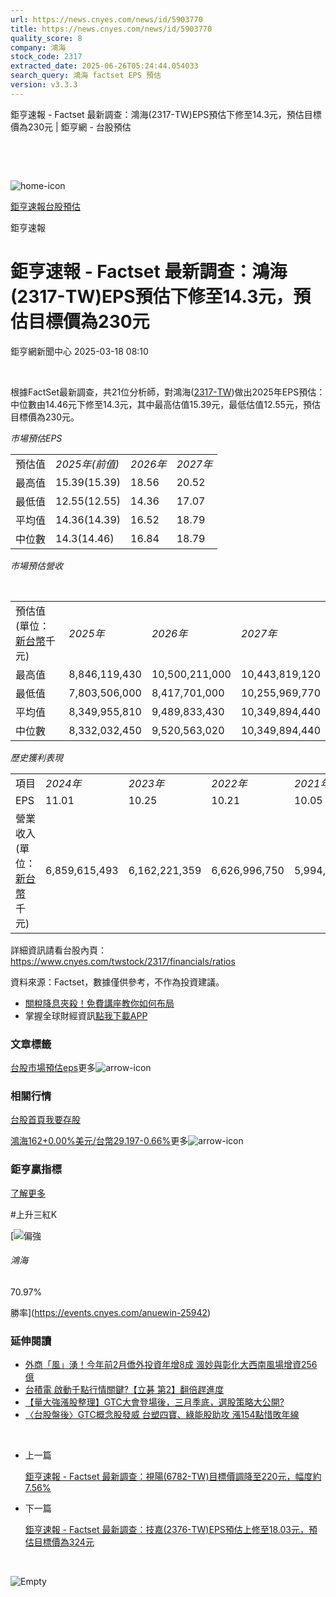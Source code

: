 ```yaml
---
url: https://news.cnyes.com/news/id/5903770
title: https://news.cnyes.com/news/id/5903770
quality_score: 8
company: 鴻海
stock_code: 2317
extracted_date: 2025-06-26T05:24:44.054033
search_query: 鴻海 factset EPS 預估
version: v3.3.3
---
```


鉅亨速報 - Factset 最新調查：鴻海(2317-TW)EPS預估下修至14.3元，預估目標價為230元 | 鉅亨網 - 台股預估

‌

‌

![home-icon](/assets/icons/breadCrumb/symbol-icon-home.svg)

[鉅亨速報](/news/cat/anue_live)[台股預估](/news/cat/tw_forecast)

鉅亨速報

# 鉅亨速報 - Factset 最新調查：鴻海(2317-TW)EPS預估下修至14.3元，預估目標價為230元

鉅亨網新聞中心 2025-03-18 08:10

‌

根據FactSet最新調查，共21位分析師，對鴻海([2317-TW](https://www.cnyes.com/twstock/2317))做出2025年EPS預估：中位數由14.46元下修至14.3元，其中最高估值15.39元，最低估值12.55元，預估目標價為230元。

*市場預估EPS*

|  |  |  |  |
| --- | --- | --- | --- |
| 預估值 | *2025年(前值)* | *2026年* | *2027年* |
| 最高值 | 15.39(15.39) | 18.56 | 20.52 |
| 最低值 | 12.55(12.55) | 14.36 | 17.07 |
| 平均值 | 14.36(14.39) | 16.52 | 18.79 |
| 中位數 | 14.3(14.46) | 16.84 | 18.79 |

*市場預估營收*

‌

|  |  |  |  |
| --- | --- | --- | --- |
| 預估值 (單位：[新台幣](https://invest.cnyes.com/forex/detail/usdtwd)千元) | *2025年* | *2026年* | *2027年* |
| 最高值 | 8,846,119,430 | 10,500,211,000 | 10,443,819,120 |
| 最低值 | 7,803,506,000 | 8,417,701,000 | 10,255,969,770 |
| 平均值 | 8,349,955,810 | 9,489,833,430 | 10,349,894,440 |
| 中位數 | 8,332,032,450 | 9,520,563,020 | 10,349,894,440 |

*歷史獲利表現*

|  |  |  |  |  |
| --- | --- | --- | --- | --- |
| 項目 | *2024年* | *2023年* | *2022年* | *2021年* |
| EPS | 11.01 | 10.25 | 10.21 | 10.05 |
| 營業收入 (單位：[新台幣](https://invest.cnyes.com/forex/detail/usdtwd)千元) | 6,859,615,493 | 6,162,221,359 | 6,626,996,750 | 5,994,173,882 |

詳細資訊請看台股內頁：  
<https://www.cnyes.com/twstock/2317/financials/ratios>

資料來源：Factset，數據僅供參考，不作為投資建議。

* [關稅降息夾殺！免費講座教你如何布局](https://www.rsc.com.tw/Cnyes_RSC/SeminarBooking2025InvestmentOutlook.aspx?utm_source=anue&utm_medium=usstocks_end)
* 掌握全球財經資訊[點我下載APP](http://www.cnyes.com/app/?utm_source=mweb&utm_medium=HamMenuBanner&utm_campaign=fixed&utm_content=entr)

### 文章標籤

[台股](https://news.cnyes.com/tag/台股 "台股")[市場預估](https://news.cnyes.com/tag/市場預估 "市場預估")[eps](https://news.cnyes.com/tag/eps "eps")更多![arrow-icon](/assets/icons/arrows/arrow-down.svg)

### 相關行情

[台股首頁](https://www.cnyes.com/twstock)[我要存股](https://supr.link/8OHaU)

[鴻海162+0.00%](https://www.cnyes.com/twstock/2317)[美元/台幣29.197-0.66%](https://invest.cnyes.com/forex/detail/USDTWD)更多![arrow-icon](/assets/icons/arrows/arrow-down.svg)

### 鉅亨贏指標

[了解更多](https://events.cnyes.com/anuewin-25942)

#上升三紅K

[![偏強](/assets/icons/win-indicator/long.svg)

###### 鴻海

70.97%

勝率](https://events.cnyes.com/anuewin-25942)

### 延伸閱讀

* [外商「風」湧！今年前2月僑外投資年增8成 渢妙與彰化大西南風場增資256億](/news/id/5903546)
* [台積電 啟動千點行情關鍵?【立碁 第2】翻倍趕進度](/news/id/5903456)
* [【量大強漲股整理】GTC大會登場後，三月季底，選股策略大公開?](/news/id/5903484)
* [〈台股盤後〉GTC概念股發威 台塑四寶、綠能股助攻 漲154點惜敗年線](/news/id/5903096)

‌

* 上一篇

  [鉅亨速報 - Factset 最新調查：視陽(6782-TW)目標價調降至220元，幅度約7.56%](/news/id/5904201)
* 下一篇

  [鉅亨速報 - Factset 最新調查：技嘉(2376-TW)EPS預估上修至18.03元，預估目標價為324元](/news/id/5903019)

‌

![Empty](/assets/icons/skeleton/empty-image.svg)

‌
